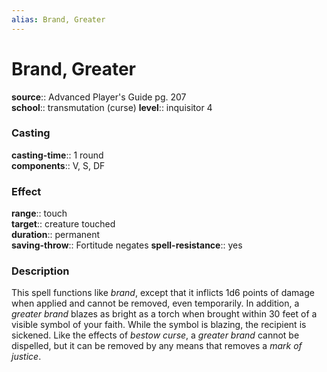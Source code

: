 ```yaml
---
alias: Brand, Greater
---
```


# Brand, Greater 

**source**:: Advanced Player's Guide pg. 207  
**school**:: transmutation (curse)
**level**:: inquisitor 4

### Casting 

**casting-time**:: 1 round  
**components**:: V, S, DF

### Effect 

**range**:: touch  
**target**:: creature touched  
**duration**:: permanent  
**saving-throw**:: Fortitude negates
**spell-resistance**:: yes

### Description 

This spell functions like *brand*, except that it inflicts 1d6 points of damage when applied and cannot be removed, even temporarily. In addition, a *greater brand* blazes as bright as a torch when brought within 30 feet of a visible symbol of your faith. While the symbol is blazing, the recipient is sickened. Like the effects of *bestow curse*, a *greater brand* cannot be dispelled, but it can be removed by any means that removes a *mark of justice*.
